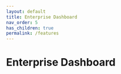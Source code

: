 ```yaml
---
layout: default
title: Enterprise Dashboard
nav_order: 5
has_children: true
permalink: /features
---
```


# Enterprise Dashboard
